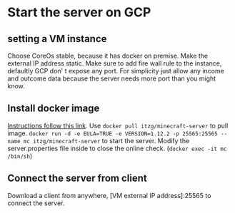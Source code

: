 # Start the server on GCP
## setting a VM instance
Choose CoreOs stable, because it has docker on premise. 
Make the external IP address static.
Make sure to add fire wall rule to the instance, defaultly GCP don' t expose any port.
For simplicity just allow any income and outcome data because the server needs more port than you might know.

## Install docker image
[Instructions follow this link](https://hub.docker.com/r/itzg/minecraft-server/).
Use ```docker pull itzg/minecraft-server``` to pull image. ```docker run -d -e EULA=TRUE -e VERSION=1.12.2 -p 25565:25565 --name mc itzg/minecraft-server```
to start the server. Modify the server.properties file inside to close the online check. (```docker exec -it mc /bin/sh```)

## Connect the server from client
Download a client from anywhere, [VM external IP address]:25565 to connect the server.



